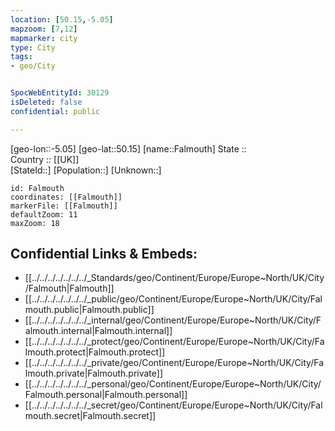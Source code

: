 ```yaml
---
location: [50.15,-5.05] 
mapzoom: [7,12] 
mapmarker: city 
type: City
tags:
- geo/City


SpocWebEntityId: 30129
isDeleted: false
confidential: public

---
```

[geo-lon::-5.05] 
[geo-lat::50.15] 
[name::Falmouth] 
State ::  
Country :: [[UK]]  
[StateId::] 
[Population::] 
[Unknown::] 


```leaflet
id: Falmouth
coordinates: [[Falmouth]] 
markerFile: [[Falmouth]] 
defaultZoom: 11 
maxZoom: 18
```


## Confidential Links & Embeds: 
- [[../../../../../../../_Standards/geo/Continent/Europe/Europe~North/UK/City/Falmouth|Falmouth]] 
- [[../../../../../../../_public/geo/Continent/Europe/Europe~North/UK/City/Falmouth.public|Falmouth.public]] 
- [[../../../../../../../_internal/geo/Continent/Europe/Europe~North/UK/City/Falmouth.internal|Falmouth.internal]] 
- [[../../../../../../../_protect/geo/Continent/Europe/Europe~North/UK/City/Falmouth.protect|Falmouth.protect]] 
- [[../../../../../../../_private/geo/Continent/Europe/Europe~North/UK/City/Falmouth.private|Falmouth.private]] 
- [[../../../../../../../_personal/geo/Continent/Europe/Europe~North/UK/City/Falmouth.personal|Falmouth.personal]] 
- [[../../../../../../../_secret/geo/Continent/Europe/Europe~North/UK/City/Falmouth.secret|Falmouth.secret]] 

